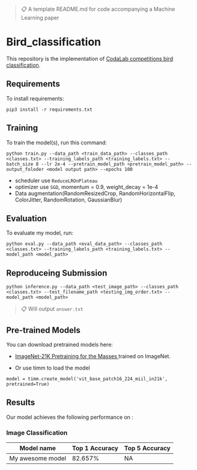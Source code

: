 >📋  A template README.md for code accompanying a Machine Learning paper

# Bird_classification

This repository is the implementation of [CodaLab competitions bird classification](https://reurl.cc/pxr8YQ). 

## Requirements

To install requirements:

```setup
pip3 install -r requirements.txt
```

## Training

To train the model(s), run this command:

```train
python train.py --data_path <train_data_path> --classes_path <classes.txt> --training_labels_path <training_labels.txt> --batch_size 8 --lr 2e-4 --pretrain_model_path <pretrain_model_path> --output_foloder <model output path> --epochs 100
```

* scheduler use `ReduceLROnPlateau`
* optimizer  use `SGD`, momentum = 0.9, weight_decay = 1e-4
* Data augmentation(RandomResizedCrop, RandomHorizontalFlip, ColorJitter, RandomRotation, GaussianBlur)

## Evaluation

To evaluate my model, run:

```eval
python eval.py --data_path <eval_data_path> --classes_path <classes.txt> --training_labels_path <training_labels.txt> --model_path <model_path>
```

## Reproduceing Submission

```inference
python inference.py --data_path <test_image_path> --classes_path <classes.txt> --test_filename_path <testing_img_order.txt> --model_path <model_path>
```
>📋 Will output `answer.txt`
## Pre-trained Models

You can download pretrained models here:

- [ImageNet-21K Pretraining for the Masses
](https://github.com/Alibaba-MIIL/ImageNet21K) trained on ImageNet.

- Or use timm to load the model

```
model = timm.create_model('vit_base_patch16_224_miil_in21k', pretrained=True)
```

## Results

Our model achieves the following performance on :

### Image Classification

| Model name         | Top 1 Accuracy  | Top 5 Accuracy |
| ------------------ |---------------- | -------------- |
| My awesome model   |     82.657%     |      NA        |

